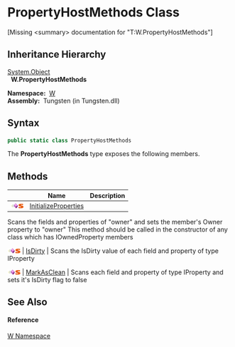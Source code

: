 PropertyHostMethods Class
=========================
  
[Missing &lt;summary> documentation for "T:W.PropertyHostMethods"]



Inheritance Hierarchy
---------------------
[System.Object][1]  
  **W.PropertyHostMethods**  

  **Namespace:**  [W][2]  
  **Assembly:**  Tungsten (in Tungsten.dll)

Syntax
------

```csharp
public static class PropertyHostMethods
```

The **PropertyHostMethods** type exposes the following members.


Methods
-------

                                 | Name                      | Description                                                                                                                                                                              
-------------------------------- | ------------------------- | ---------------------------------------------------------------------------------------------------------------------------------------------------------------------------------------- 
![Public method]![Static member] | [InitializeProperties][3] | 
Scans the fields and properties of "owner" and sets the member's Owner property to "owner" This method should be called in the constructor of any class which has IOwnedProperty members
 
![Public method]![Static member] | [IsDirty][4]              | 
Scans the IsDirty value of each field and property of type IProperty
                                                                                                                 
![Public method]![Static member] | [MarkAsClean][5]          | 
Scans each field and property of type IProperty and sets it's IsDirty flag to false
                                                                                                  


See Also
--------

#### Reference
[W Namespace][2]  

[1]: http://msdn.microsoft.com/en-us/library/e5kfa45b
[2]: ../README.md
[3]: InitializeProperties.md
[4]: IsDirty.md
[5]: MarkAsClean.md
[6]: ../../_icons/Help.png
[Public method]: ../../_icons/pubmethod.gif "Public method"
[Static member]: ../../_icons/static.gif "Static member"